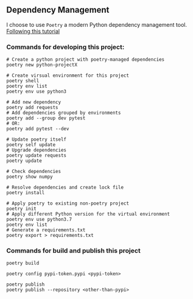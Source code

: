 
## Dependency Management

I choose to use `Poetry` a modern Python dependency management tool. 
[Following this tutorial](https://www.twilio.com/en-us/blog/introduction-python-dependency-management-poetry-package)

### Commands for developing this project: 

```shell
# Create a python project with poetry-managed dependencies
poetry new python-projectX

# Create virsual environment for this project
poetry shell
poetry env list
poetry env use python3

# Add new dependency
poetry add requests
# Add dependencies grouped by environments
poetry add --group dev pytest
# OR:
poetry add pytest --dev

# Update poetry itself
poetry self update
# Upgrade dependencies
poetry update requests
poetry update 

# Check dependencies
poetry show numpy

# Resolve dependencies and create lock file
poetry install

# Apply poetry to existing non-poetry project
poetry init
# Apply different Python version for the virtual environment
poetry env use python3.7
poetry env list
# Generate a requirements.txt
poetry export > requirements.txt

```

### Commands for build and publish this project

```shell
poetry build

poetry config pypi-token.pypi <pypi-token>

poetry publish
poetry publish --repository <other-than-pypi>
```

